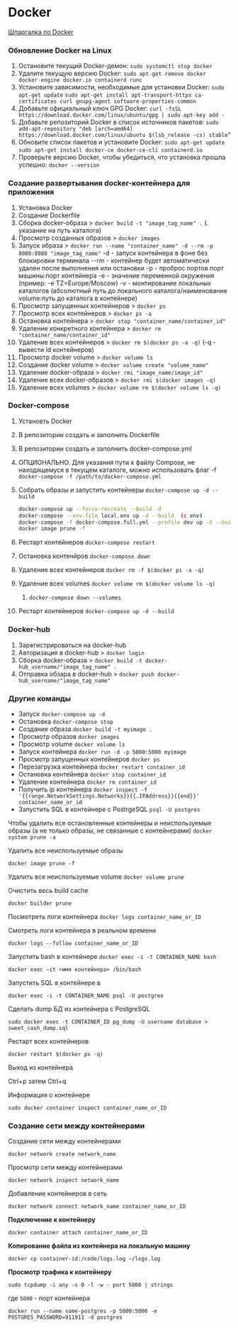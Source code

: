 # Docker

[Шпаргалка по Docker](https://habr.com/ru/companies/flant/articles/336654/)

### **Обновление Docker на Linux**

1. Остановите текущий Docker-демон:
`sudo systemctl stop docker`
2. Удалите текущую версию Docker:
`sudo apt-get remove docker docker-engine docker.io containerd runc`
3. Установите зависимости, необходимые для установки Docker:
`sudo apt-get update`
`sudo apt-get install apt-transport-https ca-certificates curl gnupg-agent software-properties-common`
4. Добавьте официальный ключ GPG Docker:
`curl -fsSL https://download.docker.com/linux/ubuntu/gpg | sudo apt-key add -`
5. Добавьте репозиторий Docker в список источников пакетов:
`sudo add-apt-repository "deb [arch=amd64] https://download.docker.com/linux/ubuntu $(lsb_release -cs) stable”`
6. Обновите список пакетов и установите Docker:
`sudo apt-get update`
`sudo apt-get install docker-ce docker-ce-cli containerd.io`
7. Проверьте версию Docker, чтобы убедиться, что установка прошла успешно:
`docker --version`

### **Создание развертывания docker-контейнера для приложения**

1. Установка Docker
2. Создание Dockerfile
3. Сборка docker-образа > `docker build -t "image_tag_name" .` (. указание на путь каталога)
4. Просмотр созданных образов > `docker images`
5. Запуск образа > `docker run --name "container_name" -d --rm -p 8080:8080 "image_tag_name"`
-d - запуск контейнера в фоне без блокировки терминала
--rm - контейнер будет автоматически удален после выполнения или остановки
-p - проброс портов порт машины:порт контейнера
-e - значение переменной окружения (пример: -e TZ=Europe/Moscow)
-v - монтирование локальных каталогов (абсолютный путь до локального каталога/наименование volume:путь до каталога в контейнере)
6. Просмотр запущенных контейнеров > `docker ps`
7. Просмотр всех контейнеров > `docker ps -a`
8. Остановка контейнера > `docker stop "container_name/container_id"`
9. Удаление конкретного контейнера > `docker rm "container_name/container_id"`
10. Удаление всех контейнеров > `docker rm $(docker ps -a -q)` (-q - вывести id контейнеров)
11. Просмотр docker volume > `docker volume ls`
12. Создание docker volume > `docker volume create "volume_name"`
13. Удаление docker-образа > `docker rmi "image_name/image_id"`
14. Удаление всех docker-образов > `docker rmi $(docker images -q)`
15. Удаление всех volumes > `docker volume rm $(docker volume ls -q)`

### Docker-compose

1. Установть Docker
2. В репозитории создать и заполнить Dockerfile
3. В репозитории создать и заполнить docker-compose.yml
4. ОПЦИОНАЛЬНО. Для указания пути к файлу Compose, не находящемуся в текущем каталоге, можно использовать флаг -f  `docker-compose -f /path/to/docker-compose.yml`
5. Собрать образы и запустить контейнеры `docker-compose up -d --build`
    
    ```bash
    docker-compose up --force-recreate --build -d
    docker-compose --env-file local.env up -d --build  (c env)
    docker-compose -f docker-compose.full.yml --profile dev up -d --build hobbies
    docker image prune -f
    ```
    
6. Рестарт контейнеров `docker-compose restart`
7. Остановка контенйров `docker-compose down`
8. Удаление всех контейнеров `docker rm -f $(docker ps -a -q)`
9. Удаление всех volumes `docker volume rm $(docker volume ls -q)`
    1. `docker-compose down --volumes`
10. Рестарт контейнеров `docker-compose up -d --build`

### Docker-hub

1. Зарегистрироваться на docker-hub
2. Авторизация в docker-hub > `docker login`
3. Сборка docker-образа > `docker build -t docker-hub_username/"image_tag_name" .`
4. Отправка обзара в docker-hub > `docker push docker-hub_username/"image_tag_name"`

### Другие команды

- Запуск `docker-compose up -d`
- Остановка `docker-compose stop`
- Создание образа `docker build -t myimage .`
- Просмотр образов `docker images`
- Просмотр volume `docker volume ls`
- Запуск контейнера `docker run -d -p 5000:5000 myimage`
- Просмотр запущенных контейнеров `docker ps`
- Перезагрузка контейнера `docker restart container_id`
- Остановка контейнера `docker stop container_id`
- Удаление контейнера `docker rm container_id`
- Получить ip контейнера
`docker inspect -f '{{range.NetworkSettings.Networks}}{{.IPAddress}}{{end}}' container_name_or_id`
- Запустить SQL в контейнере c PostrgeSQL `psql -U postgres`

Чтобы удалить все остановленные контейнеры и неиспользуемые образы (а не только образы, не связанные с контейнерами)
`docker system prune -a`

Удалить все неиспользуемые образы

`docker image prune -f`

Удалить все неиспользуемые volume
`docker volume prune`

Очистить весь build cache

`docker builder prune`

Посмотреть логи контейнера
`docker logs container_name_or_ID`

Cмотреть логи контейнера в реальном времени

`docker logs --follow container_name_or_ID`

Запустить bash в контейнере
`docker exec -i -t CONTAINER_NAME bash`

`docker exec –it <имя контейнера> /bin/bash`

Запустить SQL в контейнере в 

`docker exec -i -t CONTAINER_NAME psql -U postgres`

Сделать dump БД из контейнера с PostgreSQL

`sudo docker exec -t CONTAINER_ID pg_dump -U username database > sweet_cash_dump.sql`

Рестарт всех контейнеров

`docker restart $(docker ps -q)`

Выход из контейнера

Ctrl+p затем Ctrl+q

Информация о контейнере

`sudo docker container inspect container_name_or_ID`

### Создание сети между контейнерами

Создание сети между контейнерами

`docker network create network_name`

Просмотр сети между контейнерами

`docker network inspect network_name`

Добавление контейнеров в сеть

`docker network connect network_name container_name_or_ID`

**Подключение к контейнеру**

`docker container attach container_name_or_ID`

**Копирование файла из контейнера на локальную машину**

`docker cp container-id:/code/logs.log ~/logs.log`

**Просмотр трафика к контейнеру**

`sudo tcpdump -i any -s 0 -l -w - port 5000 | strings`

где `5000` - порт контейнера

`docker run --name some-postgres -p 5000:5000 -e POSTGRES_PASSWORD=911911 -d postgres`